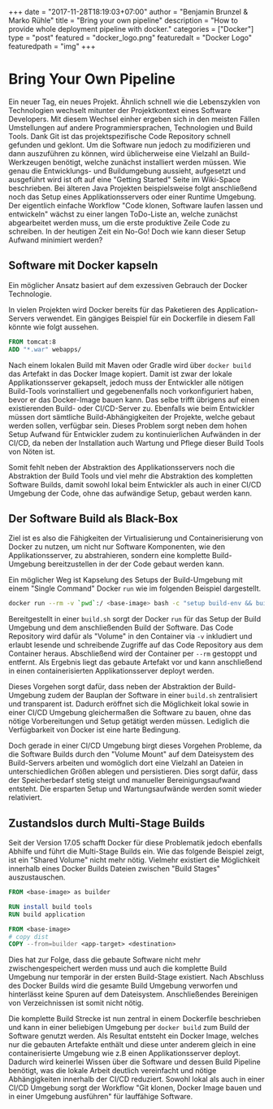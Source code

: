 +++
date = "2017-11-28T18:19:03+07:00"
author = "Benjamin Brunzel & Marko Rühle"
title = "Bring your own pipeline"
description = "How to provide whole deployment pipeline with docker."
categories = ["Docker"]
type = "post"
featured = "docker_logo.png"
featuredalt = "Docker Logo" 
featuredpath = "img"
+++

# Bring Your Own Pipeline

Ein neuer Tag, ein neues Projekt. Ähnlich schnell wie die Lebenszyklen von Technologien wechselt mitunter der Projektkontext eines Software Developers. Mit diesem Wechsel einher ergeben sich in den meisten Fällen Umstellungen auf andere Programmiersprachen, Technologien und Build Tools. Dank Git ist das projektspezifische Code Repository schnell gefunden und geklont. Um die Software nun jedoch zu modifizieren und dann auszuführen zu können, wird üblicherweise eine Vielzahl an Build-Werkzeugen benötigt, welche zunächst installiert werden müssen. Wie genau die Entwicklungs- und Buildumgebung aussieht, aufgesetzt und ausgeführt wird ist oft auf eine "Getting Started" Seite im Wiki-Space beschrieben. Bei älteren Java Projekten beispielsweise folgt anschließend noch das Setup eines Applikationsservers oder einer Runtime Umgebung. Der eigentlich einfache Workflow "Code klonen, Software laufen lassen und entwickeln" wächst zu einer langen ToDo-Liste an, welche zunächst abgearbeitet werden muss, um die erste produktive Zeile Code zu schreiben. In der heutigen Zeit ein No-Go! Doch wie kann dieser Setup Aufwand minimiert werden?
   
## Software mit Docker kapseln

Ein möglicher Ansatz basiert auf dem exzessiven Gebrauch der Docker Technologie. 

In vielen Projekten wird Docker bereits für das Paketieren des Application-Servers verwendet. Ein gängiges Beispiel für ein Dockerfile in diesem Fall könnte wie folgt aussehen.
```dockerfile
FROM tomcat:8
ADD "*.war" webapps/
```

Nach einem lokalen Build mit Maven oder Gradle wird über `docker build` das Artefakt in das Docker Image kopiert. Damit ist zwar der lokale Applikationsserver gekapselt, jedoch muss der Entwickler alle nötigen Build-Tools vorinstalliert und gegebenenfalls noch vorkonfiguriert haben, bevor er das Docker-Image bauen kann. Das selbe trifft übrigens auf einen existierenden Build- oder CI/CD-Server zu. Ebenfalls wie beim Entwickler müssen dort sämtliche Build-Abhängigkeiten der Projekte, welche gebaut werden sollen, verfügbar sein. Dieses Problem sorgt neben dem hohen Setup Aufwand für Entwickler zudem zu kontinuierlichen Aufwänden in der CI/CD, da neben der Installation auch Wartung und Pflege dieser Build Tools von Nöten ist.

Somit fehlt neben der Abstraktion des Applikationsservers noch die Abstraktion der Build Tools und viel mehr die Abstraktion des kompletten Software Builds, damit sowohl lokal beim Entwickler als auch in einer CI/CD Umgebung der Code, ohne das aufwändige Setup, gebaut werden kann.

## Der Software Build als Black-Box

Ziel ist es also die Fähigkeiten der Virtualisierung und Containerisierung von Docker zu nutzen, um nicht nur Software Komponenten, wie den Applikationsserver, zu abstrahieren, sondern eine komplette Build-Umgebung bereitzustellen in der der Code gebaut werden kann.
 
Ein möglicher Weg ist Kapselung des Setups der Build-Umgebung mit einem "Single Command" Docker `run` wie im folgenden Beispiel dargestellt.
```bash
docker run --rm -v `pwd`:/ <base-image> bash -c "setup build-env && build software"
```
Bereitgestellt in einer `build.sh` sorgt der Docker `run` für das Setup der Build Umgebung und dem anschließenden Build der Software. Das Code Repository wird dafür als "Volume" in den Container via `-v` inkludiert und erlaubt lesende und schreibende Zugriffe auf das Code Repository aus dem Container heraus. Abschließend wird der Container per `--rm` gestoppt und entfernt. Als Ergebnis liegt das gebaute Artefakt vor und kann anschließend in einen containerisierten Applikationsserver deployt werden.

Dieses Vorgehen sorgt dafür, dass neben der Abstraktion der Build-Umgebung zudem der Bauplan der Software in einer `build.sh` zentralisiert und transparent ist. Dadurch eröffnet sich die Möglichkeit lokal sowie in einer CI/CD Umgebung gleichermaßen die Software zu bauen, ohne das nötige Vorbereitungen und Setup getätigt werden müssen. Lediglich die Verfügbarkeit von Docker ist eine harte Bedingung.

Doch gerade in einer CI/CD Umgebung birgt dieses Vorgehen Probleme, da die Software Builds durch den "Volume Mount" auf dem Dateisystem des Build-Servers arbeiten und womöglich dort eine Vielzahl an Dateien in unterschiedlichen Größen ablegen und persistieren. Dies sorgt dafür, dass der Speicherbedarf stetig steigt und manueller Bereinigungsaufwand entsteht. Die ersparten Setup und Wartungsaufwände werden somit wieder relativiert.   

## Zustandslos durch Multi-Stage Builds

Seit der Version 17.05 schafft Docker für diese Problematik jedoch ebenfalls Abhilfe und führt die Multi-Stage Builds ein. Wie das folgende Beispiel zeigt, ist ein "Shared Volume" nicht mehr nötig. Vielmehr existiert die Möglichkeit innerhalb eines Docker Builds Dateien zwischen "Build Stages" auszustauschen.
 
```dockerfile
FROM <base-image> as builder

RUN install build tools
RUN build application

FROM <base-image>
# copy dist
COPY --from=builder <app-target> <destination>
```
Dies hat zur Folge, dass die gebaute Software nicht mehr zwischengespeichert werden muss und auch die komplette Build Umgebung nur temporär in der ersten Build-Stage existiert. Nach Abschluss des Docker Builds wird die gesamte Build Umgebung verworfen und hinterlässt keine Spuren auf dem Dateisystem. Anschließendes Bereinigen von Verzeichnissen ist somit nicht nötig. 

Die komplette Build Strecke ist nun zentral in einem Dockerfile beschrieben und kann in einer beliebigen Umgebung per `docker build` zum Build der Software genutzt werden. Als Resultat entsteht ein Docker Image, welches nur die gebauten Artefakte enthält und diese unter anderem gleich in eine containerisierte Umgebung wie z.B einen Applikationsserver deployt. Dadurch wird keinerlei Wissen über die Software und dessen Build Pipeline benötigt, was die lokale Arbeit deutlich vereinfacht und nötige Abhängigkeiten innerhalb der CI/CD reduziert. Sowohl lokal als auch in einer CI/CD Umgebung sorgt der Workflow "Git klonen, Docker Image bauen und in einer Umgebung ausführen" für lauffähige Software.

